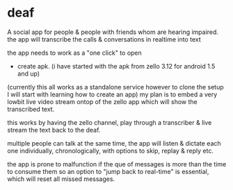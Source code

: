 # deaf
A social app for people &amp; people with friends whom are hearing impaired.
the app will transcribe the calls & conversations in realtime into text

the app needs to work as a "one click" to open
- create apk. 
(i have started with the apk from zello 3.12 for android 1.5 and up)

(currently this all works as a standalone service however to clone the setup I will start with learning how to create an app)
my plan is to embed a very lowbit live video stream ontop of the zello app which will show the transcribed text.

this works by having the zello channel, play through a transcriber & live stream the text back to the deaf.

multiple people can talk at the same time, the app will listen & dictate each one individually, chronologically, with options to skip, replay & reply etc.

the app is prone to malfunction if the que of messages is more than the time to consume them so an option to "jump back to real-time" is essential, which will reset all missed messages.
